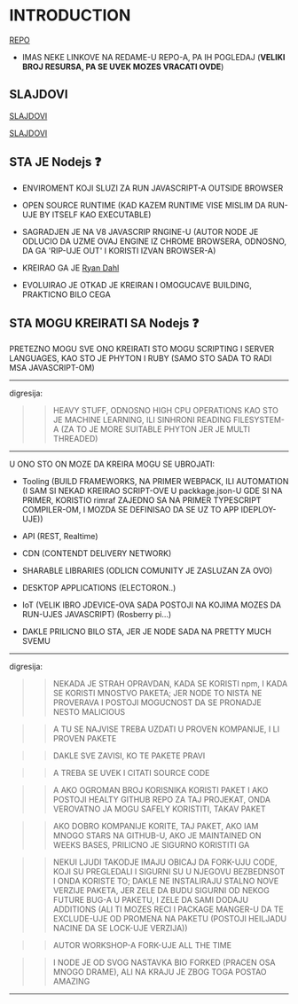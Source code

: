 # INTRODUCTION

[REPO](https://github.com/FrontendMasters/intro-node-js)

- IMAS NEKE LINKOVE NA REDAME-U REPO-A, PA IH POGLEDAJ (**VELIKI BROJ RESURSA, PA SE UVEK MOZES VRACATI OVDE**)

## SLAJDOVI

[SLAJDOVI](https://slides.com/scotups/deck/fullscreen#/)

[SLAJDOVI](https://slides.com/scotups/deck#/)

## STA JE Nodejs :question:

- ENVIROMENT KOJI SLUZI ZA RUN JAVASCRIPT-A OUTSIDE BROWSER

- OPEN SOURCE RUNTIME (KAD KAZEM RUNTIME VISE MISLIM DA RUN-UJE BY ITSELF KAO EXECUTABLE)

- SAGRADJEN JE NA V8 JAVASCRIP RNGINE-U (AUTOR NODE JE ODLUCIO DA UZME OVAJ ENGINE IZ CHROME BROWSERA, ODNOSNO, DA GA 'RIP-UJE OUT' I KORISTI IZVAN BROWSER-A)

- KREIRAO GA JE [Ryan Dahl](https://en.wikipedia.org/wiki/Ryan_Dahl)

- EVOLUIRAO JE OTKAD JE KREIRAN I OMOGUCAVE BUILDING, PRAKTICNO BILO CEGA

## STA MOGU KREIRATI SA Nodejs :question:

PRETEZNO MOGU SVE ONO KREIRATI STO MOGU SCRIPTING I SERVER LANGUAGES, KAO STO JE PHYTON I RUBY (SAMO STO SADA TO RADI MSA JAVASCRIPT-OM)

******
digresija:

>> HEAVY STUFF, ODNOSNO HIGH CPU OPERATIONS KAO STO JE MACHINE LEARNING, ILI SINHRONI READING FILESYSTEM-A (ZA TO JE MORE SUITABLE PHYTON JER JE MULTI THREADED)

******

U ONO STO ON MOZE DA KREIRA MOGU SE UBROJATI:

- Tooling (BUILD FRAMEWORKS, NA PRIMER WEBPACK, ILI AUTOMATION (I SAM SI NEKAD KREIRAO SCRIPT-OVE U packkage.json-U GDE SI NA PRIMER, KORISTIO rimraf ZAJEDNO SA NA PRIMER TYPESCRIPT COMPILER-OM, I MOZDA SE DEFINISAO DA SE UZ TO APP  IDEPLOY-UJE))

- API (REST, Realtime)

- CDN (CONTENDT DELIVERY NETWORK)

- SHARABLE LIBRARIES (ODLICN COMUNITY JE ZASLUZAN ZA OVO)

- DESKTOP APPLICATIONS (ELECTORON..)

- IoT (VELIK IBRO JDEVICE-OVA SADA POSTOJI NA KOJIMA MOZES DA RUN-UJES JAVASCRIPT) (Rosberry pi...)

- DAKLE PRILICNO BILO STA, JER JE NODE SADA NA PRETTY MUCH SVEMU

******
digresija:

>> NEKADA JE STRAH OPRAVDAN, KADA SE KORISTI npm, I KADA SE KORISTI MNOSTVO PAKETA; JER NODE TO NISTA NE PROVERAVA I POSTOJI MOGUCNOST DA SE PRONADJE NESTO MALICIOUS

>> A TU SE NAJVISE TREBA UZDATI U PROVEN KOMPANIJE, I LI PROVEN PAKETE

>> DAKLE SVE ZAVISI, KO TE PAKETE PRAVI

>> A TREBA SE UVEK I CITATI SOURCE CODE

>> A AKO OGROMAN BROJ KORISNIKA KORISTI PAKET I AKO POSTOJI HEALTY GITHUB REPO ZA TAJ PROJEKAT, ONDA VEROVATNO JA MOGU SAFELY KORISTITI, TAKAV PAKET

>> AKO DOBRO KOMPANIJE KORITE, TAJ PAKET, AKO IAM MNOGO STARS NA GITHUB-U, AKO JE MAINTAINED ON WEEKS BASES, PRILICNO JE SIGURNO KORISTITI GA

>> NEKUI LJUDI TAKODJE IMAJU OBICAJ DA FORK-UJU CODE, KOJI SU PREGLEDALI I SIGURNI SU U NJEGOVU BEZBEDNSOT I ONDA KORISTE TO; DAKLE NE INSTALIRAJU STALNO NOVE VERZIJE PAKETA, JER ZELE DA BUDU SIGURNI OD NEKOG FUTURE BUG-A U PAKETU, I ZELE DA SAMI DODAJU ADDITIONS (ALI TI MOZES RECI I PACKAGE MANGER-U DA TE EXCLUDE-UJE OD PROMENA NA PAKETU (POSTOJI HEILJADU NACINE DA SE LOCK-UJE VERZIJA))

>> AUTOR WORKSHOP-A FORK-UJE ALL THE TIME

>> I NODE JE OD SVOG NASTAVKA BIO FORKED (PRACEN OSA MNOGO DRAME), ALI NA KRAJU JE ZBOG TOGA POSTAO AMAZING

******

